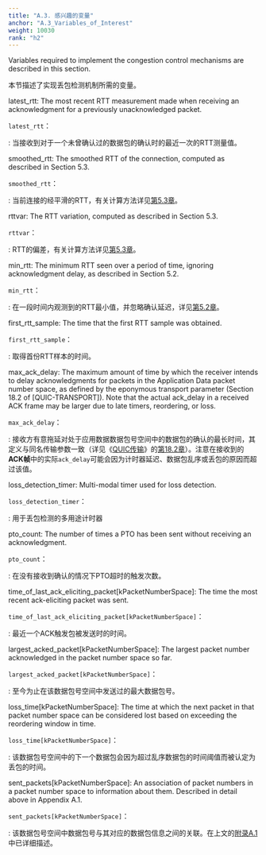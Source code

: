 ```yaml
---
title: "A.3. 感兴趣的变量"
anchor: "A.3_Variables_of_Interest"
weight: 10030
rank: "h2"
---
```


Variables required to implement the congestion control mechanisms are described in this section.

本节描述了实现丢包检测机制所需的变量。

latest_rtt:
The most recent RTT measurement made when receiving an acknowledgment for a previously unacknowledged packet.

`latest_rtt`：

:   当接收到对于一个未曾确认过的数据包的确认时的最近一次的RTT测量值。

smoothed_rtt:
The smoothed RTT of the connection, computed as described in Section 5.3.

`smoothed_rtt`：

:   当前连接的经平滑的RTT，有关计算方法详见[第5.3章]()。

rttvar:
The RTT variation, computed as described in Section 5.3.

`rttvar`：

:   RTT的偏差，有关计算方法详见[第5.3章]()。

min_rtt:
The minimum RTT seen over a period of time, ignoring acknowledgment delay, as described in Section 5.2.

`min_rtt`：

:   在一段时间内观测到的RTT最小值，并忽略确认延迟，详见[第5.2章]()。

first_rtt_sample:
The time that the first RTT sample was obtained.

`first_rtt_sample`：

:   取得首份RTT样本的时间。

max_ack_delay:
The maximum amount of time by which the receiver intends to delay acknowledgments for packets in the Application Data packet number space, as defined by the eponymous transport parameter (Section 18.2 of [QUIC-TRANSPORT]). Note that the actual ack_delay in a received ACK frame may be larger due to late timers, reordering, or loss.

`max_ack_delay`：

:   接收方有意拖延对处于应用数据数据包号空间中的数据包的确认的最长时间，其定义与同名传输参数一致（详见《[QUIC传输]()》的[第18.2章]()）。注意在接收到的**ACK帧**中的实际`ack_delay`可能会因为计时器延迟、数据包乱序或丢包的原因而超过该值。

loss_detection_timer:
Multi-modal timer used for loss detection.

`loss_detection_timer`：

:   用于丢包检测的多用途计时器

pto_count:
The number of times a PTO has been sent without receiving an acknowledgment.

`pto_count`：

:   在没有接收到确认的情况下PTO超时的触发次数。

time_of_last_ack_eliciting_packet[kPacketNumberSpace]:
The time the most recent ack-eliciting packet was sent.

`time_of_last_ack_eliciting_packet[kPacketNumberSpace]`：

:   最近一个ACK触发包被发送时的时间。

largest_acked_packet[kPacketNumberSpace]:
The largest packet number acknowledged in the packet number space so far.

`largest_acked_packet[kPacketNumberSpace]`：

:   至今为止在该数据包号空间中发送过的最大数据包号。

loss_time[kPacketNumberSpace]:
The time at which the next packet in that packet number space can be considered lost based on exceeding the reordering window in time.

`loss_time[kPacketNumberSpace]`：

:   该数据包号空间中的下一个数据包会因为超过乱序数据包的时间阈值而被认定为丢包的时间。

sent_packets[kPacketNumberSpace]:
An association of packet numbers in a packet number space to information about them. Described in detail above in Appendix A.1.

`sent_packets[kPacketNumberSpace]`：

:   该数据包号空间中数据包号与其对应的数据包信息之间的关联。在上文的[附录A.1]()中已详细描述。
